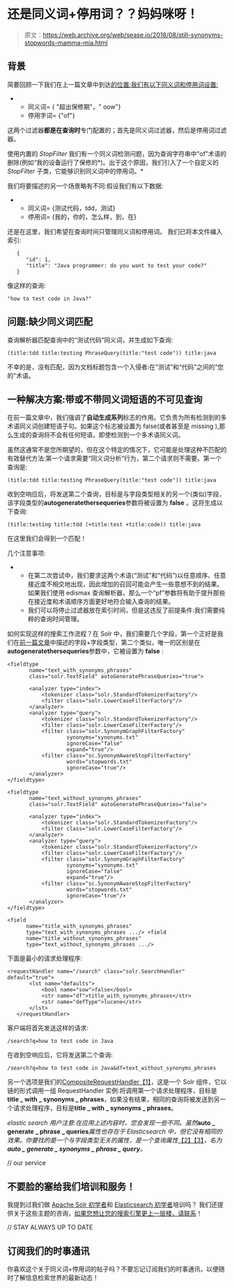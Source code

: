 # 还是同义词+停用词？？妈妈咪呀！

> 原文：<https://web.archive.org/web/sease.io/2018/08/still-synonyms-stopwords-mamma-mia.html>

## 背景

简要回顾一下我们在上一篇文章中到达[的位置:我们有以下同义词和停用词设置:](https://web.archive.org/web/20221225133945/https://sease.io/2018/07/combining-synonyms-and-stopwords.html)

*   *   同义词= { "超出保修期"，" oow"}
    *   停用字词= {"of"}

这两个过滤器**都是在查询时**专门配置的；首先是同义词过滤器，然后是停用词过滤器。

使用内置的 *StopFilter* 我们有一个同义词检测问题，因为查询字符串中“of”术语的删除(例如“我的设备运行了保修的*)。出于这个原因，我们引入了一个自定义的 *StopFilter* 子类，它能够识别同义词中的停用词。*

我们将要描述的另一个场景略有不同:假设我们有以下数据:

*   *   同义词= {测试代码，tdd，测试}
    *   停用词= {我的，你的，怎么样，到，在}

还是在这里，我们希望在查询时间只管理同义词和停用词。
我们已将本文件编入索引:

```
   {
      "id": 1,
      "title": "Java programmer: do you want to test your code?"
   }
```

像这样的查询:

```
"how to test code in Java?"
```

## 问题:缺少同义词匹配

查询解析器匹配查询中的“测试代码”同义词，并生成如下查询:

```
(title:tdd title:testing PhraseQuery(title:"test code")) title:java
```

不幸的是，没有匹配，因为文档标题包含一个入侵者:在“测试”和“代码”之间的“您的”术语。

## 一种解决方案:带或不带同义词短语的不可见查询

在前一篇文章中，我们强调了**自动生成系列**标志的作用。它负责为所有检测到的多术语同义词创建短语子句。如果这个标志被设置为 false(或者甚至是 missing ),那么生成的查询将不会有任何短语，即使检测到一个多术语同义词。

虽然这通常不是您所期望的，但在这个特定的情况下，它可能是处理这种不匹配的有效替代方法:第一个请求需要“同义词分析”行为，第二个请求则不需要。第一个查询是:

```
(title:tdd title:testing PhraseQuery(title:"test code")) title:java
```

收到空响应后，将发送第二个查询，目标是与字段类型相关的另一个(类似)字段，该字段类型的**autogeneratethersequeries**参数将被设置为 **false** 。这将生成以下查询:

```
(title:testing title:tdd (+title:test +title:code)) title:java
```

在这里我们会得到一个匹配！

几个注意事项:

*   *   在第二次尝试中，我们要求这两个术语(“测试”和“代码”)以任意顺序、任意接近度不相交地出现，因此增加的召回可能会产生一些意想不到的结果。如果我们使用 edismax 查询解析器，那么一个“pf”参数将有助于提升那些在接近度和术语顺序方面更好地符合输入查询的结果。
    *   我们可以将停止过滤器放在索引时间，但是这违反了前提条件:我们需要纯粹的查询时间管理。

如何实现这样的搜索工作流程？在 Solr 中，我们需要几个字段，第一个正好是我们在[前一篇文章](https://web.archive.org/web/20221225133945/https://sease.io/2018/07/combining-synonyms-and-stopwords.html)中描述的字段+字段类型，第二个类似，唯一的区别是在**autogeneratethersequeries**参数中，它被设置为 **false** :

```
<fieldtype 
       name="text_with_synonyms_phrases" 
       class="solr.TextField" autoGeneratePhraseQueries="true">

       <analyzer type="index">
           <tokenizer class="solr.StandardTokenizerFactory"/>
           <filter class="solr.LowerCaseFilterFactory"/>
       </analyzer>
       <analyzer type="query">
           <tokenizer class="solr.StandardTokenizerFactory"/>
           <filter class="solr.LowerCaseFilterFactory"/>
           <filter class="solr.SynonymGraphFilterFactory" 
                   synonyms="synonyms.txt" 
                   ignoreCase="false" 
                   expand="true"/>
           <filter class="sc.SynonymAwareStopFilterFactory" 
                   words="stopwords.txt" 
                   ignoreCase="true"/>
       </analyzer>
</fieldtype>
```

```
<fieldtype 
       name="text_without_synonyms_phrases" 
       class="solr.TextField" autoGeneratePhraseQueries="false">

       <analyzer type="index">
           <tokenizer class="solr.StandardTokenizerFactory"/>
           <filter class="solr.LowerCaseFilterFactory"/>
       </analyzer>
       <analyzer type="query">
           <tokenizer class="solr.StandardTokenizerFactory"/>
           <filter class="solr.LowerCaseFilterFactory"/>
           <filter class="solr.SynonymGraphFilterFactory" 
                   synonyms="synonyms.txt" 
                   ignoreCase="false" 
                   expand="true"/>
           <filter class="sc.SynonymAwareStopFilterFactory" 
                   words="stopwords.txt" 
                   ignoreCase="true"/>
       </analyzer>
</fieldtype>

<field 
      name="title_with_synonyms_phrases" 
      type="text_with_synonyms_phrases .../> <field 
      name="title_without_synonyms_phrases" 
      type="text_without_synonyms_phrases .../>
```

下面是最小的请求处理程序:

```
<requestHandler name="/search" class="solr.SearchHandler" default="true">
       <lst name="defaults">
           <bool name="sow">false</bool>
           <str name="df">title_with_synonyms_phrases</str>
           <str name="defType">lucene</str> 
       </lst>
   </requestHandler>
```

客户端将首先发送这样的请求:

```
/search?q=how to test code in Java
```

在收到空响应后，它将发送第二个查询:

```
/search?q=how to test code in Java&df=text_without_synonyms_phrases
```

另一个选项是我们的[CompositeRequestHandler](https://web.archive.org/web/20221225133945/https://sease.io/2018/03/compositesearchhandler.html)[【1】](https://web.archive.org/web/20221225133945/https://github.com/SeaseLtd/composite-request-handler)，这是一个 Solr 组件，它以链的形式调用一组 RequestHandler 实例:将调用第一个请求处理程序，目标是**title _ with _ synonyms _ phrases**，如果没有结果，相同的查询将被发送到另一个请求处理程序，目标是**title _ with _ synonyms _ phrases**。

*elastic search 用户注意:在应用上述内容时，您会发现一些不同。虽然***auto _ generate _ phrase _ queries***属性也存在于 Elasticsearch 中，但它没有相同的效果。你要找的是一个与字段类型无关的属性，是一个查询属性*[【2】](https://web.archive.org/web/20221225133945/https://www.elastic.co/guide/en/elasticsearch/reference/master/query-dsl-match-query.html#query-dsl-match-query-synonyms)[【3】](https://web.archive.org/web/20221225133945/https://www.elastic.co/guide/en/elasticsearch/reference/master/query-dsl-query-string-query.html)*，名为**auto _ generate _ synonyms _ phrase _ query**。*

// our service

## 不要脸的塞给我们培训和服务！

我提到过我们做 [Apache Solr 初学者](https://web.archive.org/web/20221225133945/https://sease.io/training/apache-solr-training/apache-solr-beginner-training)和 [Elasticsearch 初学者](https://web.archive.org/web/20221225133945/https://sease.io/training/elasticsearch-trainings/elasticsearch-beginner-training)培训吗？
我们还提供关于这些主题的咨询，[如果您想让您的搜索引擎更上一层楼，请联系](https://web.archive.org/web/20221225133945/https://sease.io/contacts)！

// STAY ALWAYS UP TO DATE

## 订阅我们的时事通讯

你喜欢这个关于同义词+停用词的帖子吗？不要忘记订阅我们的时事通讯，以便随时了解信息检索世界的最新动态！